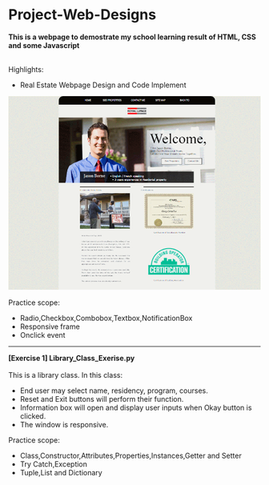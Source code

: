 # Project-Web-Designs
**This is a webpage to demostrate my school learning result of HTML, CSS and some Javascript**<br><br>

Highlights:
* Real Estate Webpage Design and Code Implement
 
![Real-Estate-Webpage](./screenShot%20(1).gif?raw=true)

Practice scope:
* Radio,Checkbox,Combobox,Textbox,NotificationBox
* Responsive frame
* Onclick event
---------------------------------------------------------------------------------
**[Exercise 1] Library_Class_Exerise.py**<br><br>
This is a library class. In this class:
* End user may select name, residency, program, courses.
* Reset and Exit buttons will perform their function.
* Information box will open and display user inputs when Okay button is clicked. 
* The window is responsive.

Practice scope:
* Class,Constructor,Attributes,Properties,Instances,Getter and Setter
* Try Catch,Exception
* Tuple,List and Dictionary
